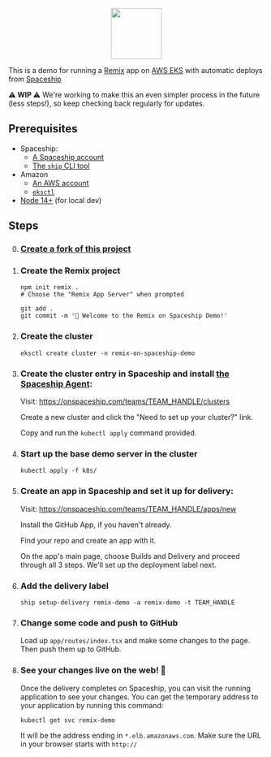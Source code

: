 <p align="center">
  <img src="https://static.onspaceship.com/FullColor.svg" width="100">
</p>

This is a demo for running a [Remix](https://remix.run/) app on [AWS EKS](https://aws.amazon.com/eks/) with automatic deploys from [Spaceship](https://spaceship.run/)

**⚠️ WIP ⚠️** We're working to make this an even simpler process in the future (less steps!), so keep checking back regularly for updates.

## Prerequisites

- Spaceship:
  - [A Spaceship account](https://onspaceship.com)
  - [The `ship` CLI tool](https://github.com/onspaceship/ship)
- Amazon
  - [An AWS account](https://aws.amazon.com/)
  - [`eksctl`](https://eksctl.io/introduction/#installation)
- [Node 14+](https://nodejs.dev/download/) (for local dev)

## Steps

0. ### [Create a fork of this project](https://github.com/onspaceship/remix-on-spaceship-demo/fork)

1. ### Create the Remix project

   ```
   npm init remix .
   # Choose the "Remix App Server" when prompted

   git add .
   git commit -m '🚀 Welcome to the Remix on Spaceship Demo!'
   ```

2. ### Create the cluster

   ```
   eksctl create cluster -n remix-on-spaceship-demo
   ```

3. ### Create the cluster entry in Spaceship and install [the Spaceship Agent](https://github.com/onspaceship/agent):

   Visit: https://onspaceship.com/teams/TEAM_HANDLE/clusters

   Create a new cluster and click the "Need to set up your cluster?" link.

   Copy and run the `kubectl apply` command provided.

4. ### Start up the base demo server in the cluster

   ```
   kubectl apply -f k8s/
   ```

5. ### Create an app in Spaceship and set it up for delivery:

   Visit: https://onspaceship.com/teams/TEAM_HANDLE/apps/new

   Install the GitHub App, if you haven't already.

   Find your repo and create an app with it.

   On the app's main page, choose Builds and Delivery and proceed through all 3 steps. We'll set up the deployment label next.

6. ### Add the delivery label

   ```
   ship setup-delivery remix-demo -a remix-demo -t TEAM_HANDLE
   ```

7. ### Change some code and push to GitHub

   Load up `app/routes/index.tsx` and make some changes to the page. Then push them up to GitHub.

8. ### See your changes live on the web! 🚀

   Once the delivery completes on Spaceship, you can visit the running application to see your changes. You can get the temporary address to your application by running this command:

   ```
   kubectl get svc remix-demo
   ```

   It will be the address ending in `*.elb.amazonaws.com`. Make sure the URL in your browser starts with `http://`
